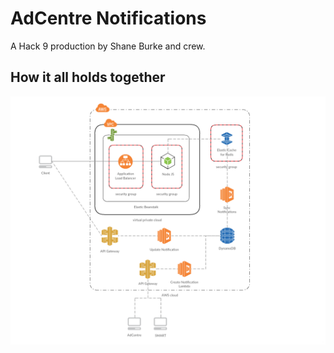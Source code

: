 # AdCentre Notifications
 A Hack 9 production by Shane Burke and crew.

## How it all holds together
![design diagram](./docs/adv-notifications-architecture.png)
